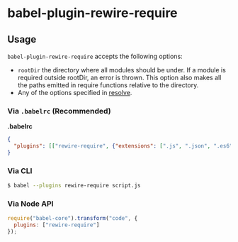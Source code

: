 # babel-plugin-rewire-require

## Usage

`babel-plugin-rewire-require` accepts the following options:

* `rootDir` the directory where all modules should be under. If a module is required outside rootDir, an error is thrown. This option also makes all the paths emitted in require functions relative to the directory.
* Any of the options specified in [resolve](https://github.com/substack/node-resolve#resolvesyncid-opts).

### Via `.babelrc` (Recommended)

**.babelrc**

```json
{
  "plugins": [["rewire-require", {"extensions": [".js", ".json", ".es6"]}]]
}
```

### Via CLI

```sh
$ babel --plugins rewire-require script.js
```

### Via Node API

```javascript
require("babel-core").transform("code", {
  plugins: ["rewire-require"]
});
```
